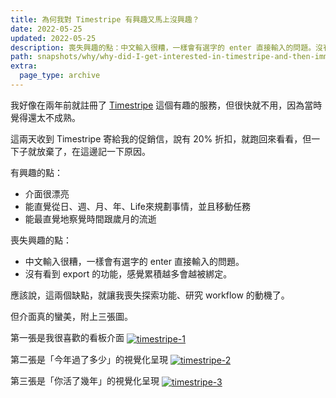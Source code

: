 ```yaml
---
title: 為何我對 Timestripe 有興趣又馬上沒興趣？
date: 2022-05-25
updated: 2022-05-25
description: 喪失興趣的點：中文輸入很糟，一樣會有選字的 enter 直接輸入的問題。沒有看到 export 的功能，感覺累積越多會越被綁定。這兩個缺點，就讓我喪失探索功能、研究 workflow 的動機了。
path: snapshots/why/why-did-I-get-interested-in-timestripe-and-then-immediately-lost-interest
extra:
  page_type: archive
---
```


我好像在兩年前就註冊了 [Timestripe](https://timestripe.com/) 這個有趣的服務，但很快就不用，因為當時覺得還太不成熟。

這兩天收到 Timestripe 寄給我的促銷信，說有 20% 折扣，就跑回來看看，但一下子就放棄了，在這邊記一下原因。

有興趣的點：
- 介面很漂亮
- 能直覺從日、週、月、年、Life來規劃事情，並且移動任務
- 能最直覺地察覺時間跟歲月的流逝

喪失興趣的點：
- 中文輸入很糟，一樣會有選字的 enter 直接輸入的問題。
- 沒有看到 export 的功能，感覺累積越多會越被綁定。

應該說，這兩個缺點，就讓我喪失探索功能、研究 workflow 的動機了。

但介面真的蠻美，附上三張圖。

第一張是我很喜歡的看板介面
<a href="https://pinchlime-screenshots.s3.ap-northeast-1.amazonaws.com/timestripe-1_BhiU7k.webp" data-fancybox data-caption="timestripe-1">
  <img src="https://pinchlime-screenshots.s3.ap-northeast-1.amazonaws.com/timestripe-1_BhiU7k.webp" loading="lazy" alt="timestripe-1" align="center" />
</a>

第二張是「今年過了多少」的視覺化呈現
<a href="https://pinchlime-screenshots.s3.ap-northeast-1.amazonaws.com/timestripe-2_rTrPNv.webp" data-fancybox data-caption="timestripe-2">
  <img src="https://pinchlime-screenshots.s3.ap-northeast-1.amazonaws.com/timestripe-2_rTrPNv.webp" loading="lazy" alt="timestripe-2" align="center" />
</a>

第三張是「你活了幾年」的視覺化呈現
<a href="https://pinchlime-screenshots.s3.ap-northeast-1.amazonaws.com/timestripe-3_eV72dt.webp" data-fancybox data-caption="timestripe-3">
  <img src="https://pinchlime-screenshots.s3.ap-northeast-1.amazonaws.com/timestripe-3_eV72dt.webp" loading="lazy" alt="timestripe-3" align="center" />
</a>
